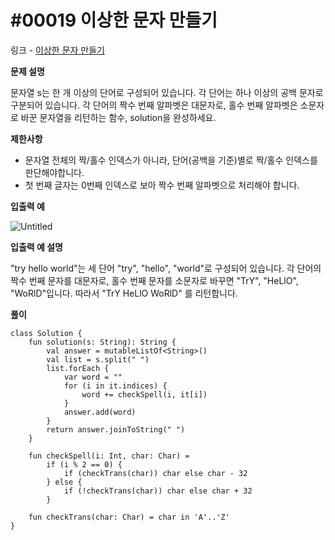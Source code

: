 # #00019 이상한 문자 만들기

링크 - [이상한 문자 만들기](https://school.programmers.co.kr/learn/courses/30/lessons/12930)

**문제 설명**

문자열 s는 한 개 이상의 단어로 구성되어 있습니다. 각 단어는 하나 이상의 공백 문자로 구분되어 있습니다. 각 단어의 짝수 번째 알파벳은 대문자로, 홀수 번째 알파벳은 소문자로 바꾼 문자열을 리턴하는 함수, solution을 완성하세요.

****제한사항****

- 문자열 전체의 짝/홀수 인덱스가 아니라, 단어(공백을 기준)별로 짝/홀수 인덱스를 판단해야합니다.
- 첫 번째 글자는 0번째 인덱스로 보아 짝수 번째 알파벳으로 처리해야 합니다.

****입출력 예****

![Untitled](https://user-images.githubusercontent.com/105714784/216545117-3bb7b05e-fc2c-41bc-875a-23bc15adec26.png)


****입출력 예 설명****

"try hello world"는 세 단어 "try", "hello", "world"로 구성되어 있습니다. 각 단어의 짝수 번째 문자를 대문자로, 홀수 번째 문자를 소문자로 바꾸면 "TrY", "HeLlO", "WoRlD"입니다. 따라서 "TrY HeLlO WoRlD" 를 리턴합니다.

**풀이**

```
class Solution {
    fun solution(s: String): String {
        val answer = mutableListOf<String>()
        val list = s.split(" ")
        list.forEach {
            var word = ""
            for (i in it.indices) {
                word += checkSpell(i, it[i])
            }
            answer.add(word)
        }
        return answer.joinToString(" ")
    }

    fun checkSpell(i: Int, char: Char) = 
        if (i % 2 == 0) {
            if (checkTrans(char)) char else char - 32
        } else {
            if (!checkTrans(char)) char else char + 32
        }

    fun checkTrans(char: Char) = char in 'A'..'Z'
}
```
